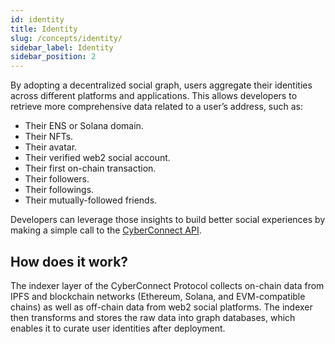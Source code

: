 ```yaml
---
id: identity
title: Identity
slug: /concepts/identity/
sidebar_label: Identity
sidebar_position: 2
---
```


By adopting a decentralized social graph, users aggregate their identities across different platforms and applications. This allows developers to retrieve more comprehensive data related to a user’s address, such as:
<ul>
    <li>Their ENS or Solana domain.</li>
    <li>Their NFTs.</li>
    <li>Their avatar.</li>
    <li>Their verified web2 social account.</li>
    <li>Their first on-chain transaction.</li>
    <li>Their followers.</li>
    <li>Their followings.</li>
    <li>Their mutually-followed friends.</li>
</ul>

Developers can leverage those insights to build better social experiences by making a simple call to the [CyberConnect API](/cyberconnect-api/overview/).

## How does it work?

The indexer layer of the CyberConnect Protocol collects on-chain data from IPFS and blockchain networks (Ethereum, Solana, and EVM-compatible chains) as well as off-chain data from web2 social platforms. The indexer then transforms and stores the raw data into graph databases, which enables it to curate user identities after deployment.
